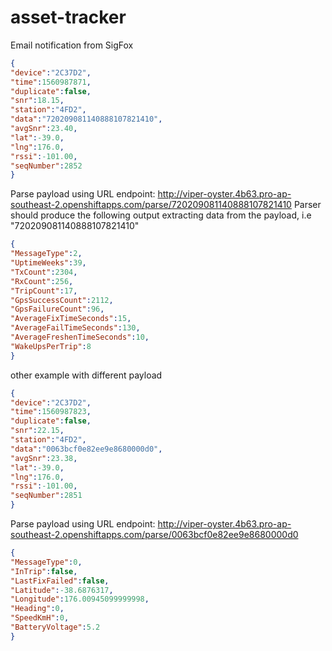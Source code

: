 # asset-tracker

Email notification from SigFox
```json
{
"device":"2C37D2", 
"time":1560987871, 
"duplicate":false, 
"snr":18.15, 
"station":"4FD2", 
"data":"720209081140888107821410", 
"avgSnr":23.40, 
"lat":-39.0, 
"lng":176.0, 
"rssi":-101.00, 
"seqNumber":2852 
}

```
Parse payload using URL endpoint:
http://viper-oyster.4b63.pro-ap-southeast-2.openshiftapps.com/parse/720209081140888107821410
Parser should produce the following output extracting data from the payload, i.e "720209081140888107821410"

```json
{
"MessageType":2,
"UptimeWeeks":39,
"TxCount":2304,
"RxCount":256,
"TripCount":17,
"GpsSuccessCount":2112,
"GpsFailureCount":96,
"AverageFixTimeSeconds":15,
"AverageFailTimeSeconds":130,
"AverageFreshenTimeSeconds":10,
"WakeUpsPerTrip":8
}
```

other example with different payload
```json
{
"device":"2C37D2", 
"time":1560987823, 
"duplicate":false, 
"snr":22.15, 
"station":"4FD2", 
"data":"0063bcf0e82ee9e8680000d0", 
"avgSnr":23.38, 
"lat":-39.0, 
"lng":176.0, 
"rssi":-101.00, 
"seqNumber":2851 
}
```

Parse payload using URL endpoint:
http://viper-oyster.4b63.pro-ap-southeast-2.openshiftapps.com/parse/0063bcf0e82ee9e8680000d0

```json
{
"MessageType":0,
"InTrip":false,
"LastFixFailed":false,
"Latitude":-38.6876317,
"Longitude":176.00945099999998,
"Heading":0,
"SpeedKmH":0,
"BatteryVoltage":5.2
}
```


